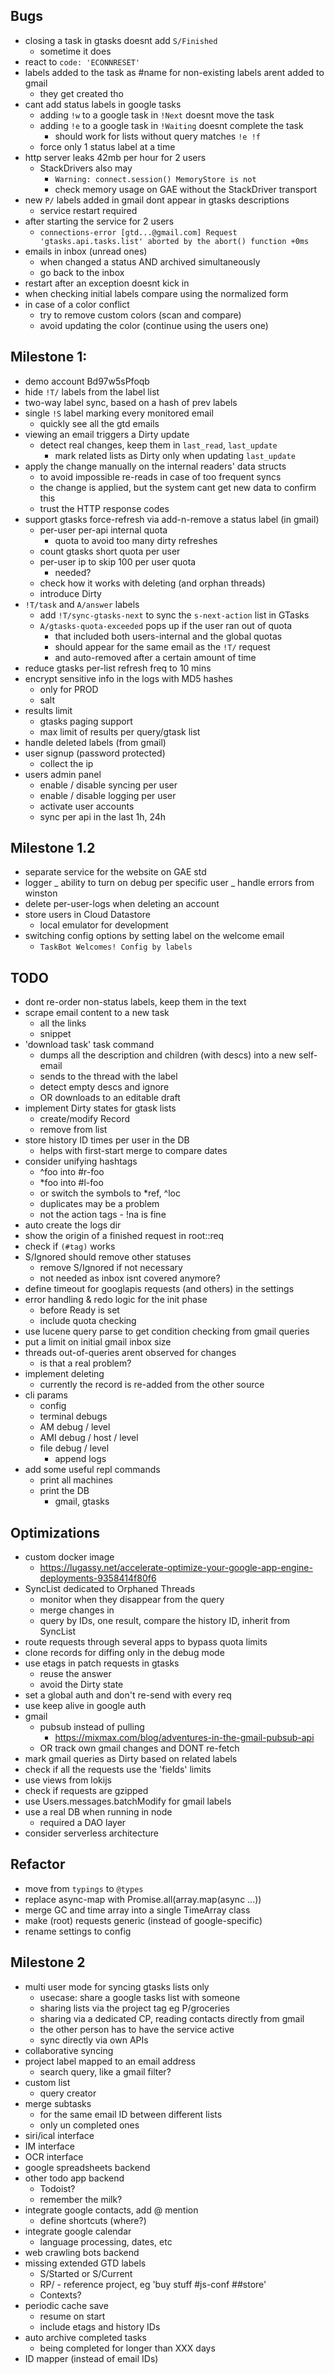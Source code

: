 ## Bugs

* closing a task in gtasks doesnt add `S/Finished`
  * sometime it does
* react to `code: 'ECONNRESET'`
* labels added to the task as #name for non-existing labels arent added to gmail
  * they get created tho
* cant add status labels in google tasks
  * adding `!w` to a google task in `!Next` doesnt move the task
  * adding `!e` to a google task in `!Waiting` doesnt complete the task
    * should work for lists without query matches `!e !f`
  * force only 1 status label at a time
* http server leaks 42mb per hour for 2 users
  * StackDrivers also may
    * `Warning: connect.session() MemoryStore is not`
    * check memory usage on GAE without the StackDriver transport
* new `P/` labels added in gmail dont appear in gtasks descriptions
  * service restart required
* after starting the service for 2 users
  * `connections-error [gtd...@gmail.com] Request 'gtasks.api.tasks.list' aborted by the abort() function +0ms`
* emails in inbox (unread ones)
  * when changed a status AND archived simultaneously
  * go back to the inbox
* restart after an exception doesnt kick in
* when checking initial labels compare using the normalized form
* in case of a color conflict
  * try to remove custom colors (scan and compare)
  * avoid updating the color (continue using the users one)

## Milestone 1:

* demo account Bd97w5sPfoqb
* hide `!T/` labels from the label list
* two-way label sync, based on a hash of prev labels
* single `!S` label marking every monitored email
  * quickly see all the gtd emails
* viewing an email triggers a Dirty update
  * detect real changes, keep them in `last_read`, `last_update`
    * mark related lists as Dirty only when updating `last_update`
* apply the change manually on the internal readers' data structs
  * to avoid impossible re-reads in case of too frequent syncs
  * the change is applied, but the system cant get new data to confirm this
  * trust the HTTP response codes
* support gtasks force-refresh via add-n-remove a status label (in gmail)
  * per-user per-api internal quota
    * quota to avoid too many dirty refreshes
  * count gtasks short quota per user
  * per-user ip to skip 100 per user quota
    * needed?
  * check how it works with deleting (and orphan threads)
  * introduce Dirty
* `!T/task` and `A/answer` labels
  * add `!T/sync-gtasks-next` to sync the `s-next-action` list in GTasks
  * `A/gtasks-quota-exceeded` pops up if the user ran out of quota
    * that included both users-internal and the global quotas
    * should appear for the same email as the `!T/` request
    * and auto-removed after a certain amount of time
* reduce gtasks per-list refresh freq to 10 mins
* encrypt sensitive info in the logs with MD5 hashes
  * only for PROD
  * salt
* results limit
  * gtasks paging support
  * max limit of results per query/gtask list
* handle deleted labels (from gmail)
* user signup (password protected)
  * collect the ip
* users admin panel
  * enable / disable syncing per user
  * enable / disable logging per user
  * activate user accounts
  * sync per api in the last 1h, 24h

## Milestone 1.2

* separate service for the website on GAE std
* logger
  _ ability to turn on debug per specific user
  _ handle errors from winston
* delete per-user-logs when deleting an account
* store users in Cloud Datastore
  * local emulator for development
* switching config options by setting label on the welcome email
  * `TaskBot Welcomes! Config by labels`

## TODO

* dont re-order non-status labels, keep them in the text
* scrape email content to a new task
  * all the links
  * snippet
* 'download task' task command
  * dumps all the description and children (with descs) into a new self-email
  * sends to the thread with the label
  * detect empty descs and ignore
  * OR downloads to an editable draft
* implement Dirty states for gtask lists
  * create/modify Record
  * remove from list
* store history ID times per user in the DB
  * helps with first-start merge to compare dates
* consider unifying hashtags
  * ^foo into #r-foo
  * \*foo into #l-foo
  * or switch the symbols to \*ref, ^loc
  * duplicates may be a problem
  * not the action tags - !na is fine
* auto create the logs dir
* show the origin of a finished request in root::req
* check if `(#tag)` works
* S/Ignored should remove other statuses
  * remove S/Ignored if not necessary
  * not needed as inbox isnt covered anymore?
* define timeout for googlapis requests (and others) in the settings
* error handling & redo logic for the init phase
  * before Ready is set
  * include quota checking
* use lucene query parse to get condition checking from gmail queries
* put a limit on initial gmail inbox size
* threads out-of-queries arent observed for changes
  * is that a real problem?
* implement deleting
  * currently the record is re-added from the other source
* cli params
  * config
  * terminal debugs
  * AM debug / level
  * AMI debug / host / level
  * file debug / level
    * append logs
* add some useful repl commands
  * print all machines
  * print the DB
    * gmail, gtasks

## Optimizations

* custom docker image
  * https://lugassy.net/accelerate-optimize-your-google-app-engine-deployments-9358414f80f6
* SyncList dedicated to Orphaned Threads
  * monitor when they disappear from the query
  * merge changes in
  * query by IDs, one result, compare the history ID, inherit from SyncList
* route requests through several apps to bypass quota limits
* clone records for diffing only in the debug mode
* use etags in patch requests in gtasks
  * reuse the answer
  * avoid the Dirty state
* set a global auth and don't re-send with every req
* use keep alive in google auth
* gmail
  * pubsub instead of pulling
    * https://mixmax.com/blog/adventures-in-the-gmail-pubsub-api
  * OR track own gmail changes and DONT re-fetch
* mark gmail queries as Dirty based on related labels
* check if all the requests use the 'fields' limits
* use views from lokijs
* check if requests are gzipped
* use Users.messages.batchModify for gmail labels
* use a real DB when running in node
  * required a DAO layer
* consider serverless architecture

## Refactor

* move from `typings` to `@types`
* replace async-map with Promise.all(array.map(async ...))
* merge GC and time array into a single TimeArray class
* make (root) requests generic (instead of google-specific)
* rename settings to config

## Milestone 2

* multi user mode for syncing gtasks lists only
  * usecase: share a google tasks list with someone
  * sharing lists via the project tag eg P/groceries
  * sharing via a dedicated CP, reading contacts directly from gmail
  * the other person has to have the service active
  * sync directly via own APIs
* collaborative syncing
* project label mapped to an email address
  * search query, like a gmail filter?
* custom list
  * query creator
* merge subtasks
  * for the same email ID between different lists
  * only un completed ones
* siri/ical interface
* IM interface
* OCR interface
* google spreadsheets backend
* other todo app backend
  * Todoist?
  * remember the milk?
* integrate google contacts, add @ mention
  * define shortcuts (where?)
* integrate google calendar
  * language processing, dates, etc
* web crawling bots backend
* missing extended GTD labels
  * S/Started or S/Current
  * RP/ - reference project, eg 'buy stuff #js-conf ##store'
  * Contexts?
* periodic cache save
  * resume on start
  * include etags and history IDs
* auto archive completed tasks
  * being completed for longer than XXX days
* ID mapper (instead of email IDs)
